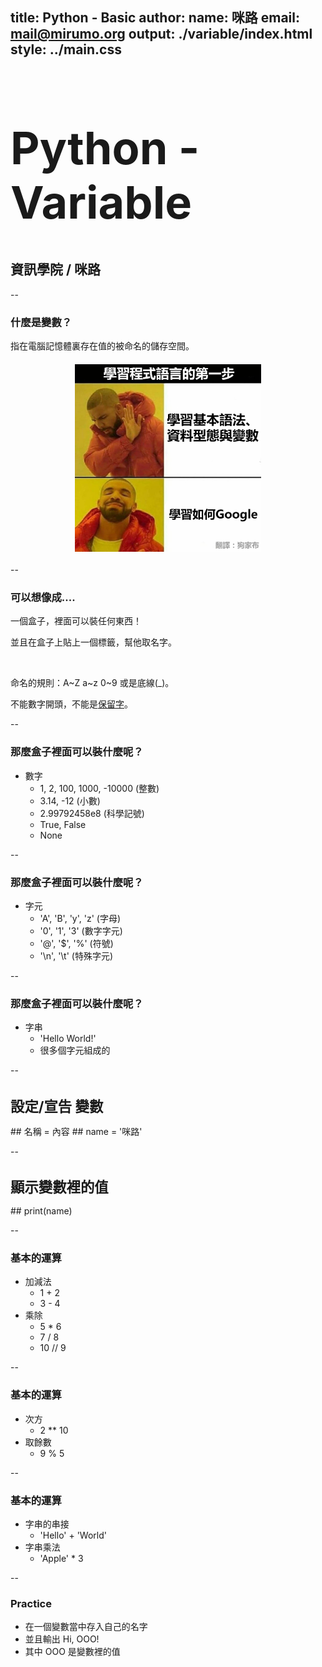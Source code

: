 title: Python - Basic
author:
  name: 咪路
  email: mail@mirumo.org
output: ./variable/index.html
style: ../main.css
--


<h1 style="font-size: 72px">
	Python - Variable
</h1>

## 資訊學院 / 咪路

--

### 什麼是變數？

指在電腦記憶體裏存在值的被命名的儲存空間。
<img style="height:300px;margin: 20px auto;display: block" src="../images/variable-topic.jpg" />

--

### 可以想像成....

<p>一個盒子，裡面可以裝任何東西！</p>
<p>並且在盒子上貼上一個標籤，幫他取名字。</p>
<br/>
<p>命名的規則：A~Z a~z 0~9 或是底線(&lowbar;)。</p>
<p>不能數字開頭，不能是<a href="https://www.w3schools.com/python/python_ref_keywords.asp">保留字</a>。</p>
--

### 那麼盒子裡面可以裝什麼呢？

- 數字
	- 1, 2, 100, 1000, -10000 (整數)
	- 3.14, -12 (小數)
	- 2.99792458e8 (科學記號)
	- True, False
	- None

--

### 那麼盒子裡面可以裝什麼呢？
- 字元
	- 'A', 'B', 'y', 'z' (字母)
	- '0', '1', '3' (數字字元)
	- '@', '$', '%' (符號)
	- '\n', '\t' (特殊字元)

--

### 那麼盒子裡面可以裝什麼呢？
- 字串
	- 'Hello World!'
	- 很多個字元組成的

--

<h1 style="font-size: 1.6em;">設定/宣告 變數</h1>
## 名稱 = 內容
## name = '咪路'

--

<h1 style="font-size: 1.6em;">顯示變數裡的值</h1>
## print(name)

--

### 基本的運算
- 加減法
	- 1 + 2
	- 3 - 4
- 乘除
	- 5 * 6
	- 7 / 8
	- 10 // 9

--

### 基本的運算
- 次方
	- 2 ** 10
- 取餘數
	- 9 % 5

--

### 基本的運算
- 字串的串接
	- 'Hello' + 'World'
- 字串乘法
	- 'Apple' * 3

--

### Practice

- 在一個變數當中存入自己的名字
- 並且輸出 Hi, OOO!
- 其中 OOO 是變數裡的值

